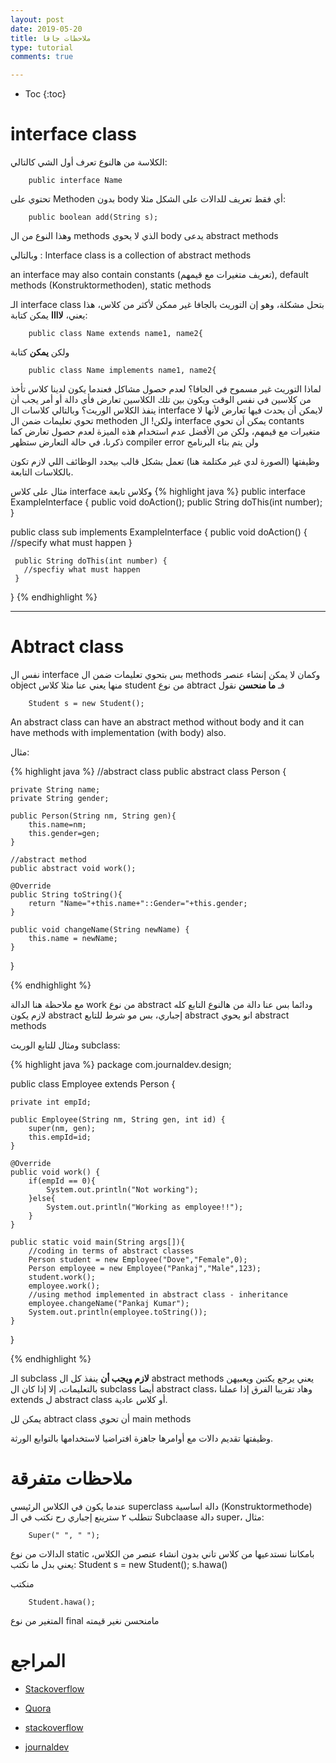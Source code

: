 ```yaml
---
layout: post
date: 2019-05-20
title: ملاحظات جافا
type: tutorial
comments: true

---
```


* Toc
{:toc}


# interface class
الكلاسة من هالنوع تعرف أول الشي كالتالي:

		public interface Name

تحتوي على Methoden بدون body أي فقط تعريف للدالات على الشكل مثلا:

		public boolean add(String s);

وهذا النوع من ال methods الذي لا يحوي body يدعى abstract methods

وبالتالي :  Interface class is a collection of abstract methods

an interface may also contain constants (تعريف متغيرات مع قيمهم), default methods (Konstruktormethoden), static methods

الـ interface class بتحل مشكلة، وهو إن التوريث بالجافا غير ممكن ﻷكثر من كلاس، هذا يعني، **لاااا** يمكن كتابة:

		public class Name extends name1, name2{

ولكن **يمكن** كتابة

		public class Name implements name1, name2{

لماذا التوريث غير مسموح في الجافا؟ لعدم حصول مشاكل فعندما يكون لدينا كلاس تأخذ من كلاسين في نفس الوقت ويكون بين تلك الكلاسين تعارض فأي دالة أو أمر يجب أن ينفذ الكلاس الوريث؟ وبالتالي كلاسات ال interface لايمكن أن يحدث فيها تعارض ﻷنها لا تحوي تعليمات ضمن ال methoden
ولكن! ال interface يمكن أن تحوي contants متغيرات مع قيمهم، ولكن من الأفضل عدم استخدام هذه الميزة لعدم حصول تعارض كما ذكرنا، في حالة التعارض ستظهر  compiler error
ولن يتم بناء البرنامج

وظيفتها (الصورة لدي غير مكتلمة هنا) تعمل بشكل قالب بيحدد الوظائف اللي لازم تكون بالكلاسات التابعة.

مثال على كلاس interface وكلاس تابعة
{% highlight java %}
 public interface ExampleInterface {
    public void doAction();
    public String doThis(int number);
 }

 public class sub implements ExampleInterface {
     public void doAction() {
       //specify what must happen
     }

     public String doThis(int number) {
       //specfiy what must happen
     }
 }
{% endhighlight %} 

 
*******

# Abtract class

نفس ال interface بس بتحوي تعليمات ضمن ال methods وكمان لا يمكن إنشاء عنصر object منها يعني عنا مثلا كلاس student من نوع abtract فـ **ما منحسن** نقول

		Student s = new Student();

 An abstract class can have an abstract method without body and it can have methods with implementation (with body) also.

مثال:

{% highlight java %}
//abstract class
public abstract class Person {
	
	private String name;
	private String gender;
	
	public Person(String nm, String gen){
		this.name=nm;
		this.gender=gen;
	}
	
	//abstract method
	public abstract void work();
	
	@Override
	public String toString(){
		return "Name="+this.name+"::Gender="+this.gender;
	}

	public void changeName(String newName) {
		this.name = newName;
	}	
}

{% endhighlight %} 

مع ملاحظة هنا الدالة work من نوع abstract ودائما بس عنا دالة من هالنوع التابع كله لازم يكون abstract إجباري، بس مو شرط للتابع abstract انو يحوي abstract methods

 

ومثال للتابع الوريث subclass:

{% highlight java %}
package com.journaldev.design;

public class Employee extends Person {
	
	private int empId;
	
	public Employee(String nm, String gen, int id) {
		super(nm, gen);
		this.empId=id;
	}

	@Override
	public void work() {
		if(empId == 0){
			System.out.println("Not working");
		}else{
			System.out.println("Working as employee!!");
		}
	}
	
	public static void main(String args[]){
		//coding in terms of abstract classes
		Person student = new Employee("Dove","Female",0);
		Person employee = new Employee("Pankaj","Male",123);
		student.work();
		employee.work();
		//using method implemented in abstract class - inheritance
		employee.changeName("Pankaj Kumar");
		System.out.println(employee.toString());
	}

}

{% endhighlight %} 


الـ subclass **لازم ويجب أن** ينفذ كل ال abstract methods يعني يرجع يكتبن ويعبيهن بالتعليمات، إلا إذا كان ال subclass أيضا abstract class، وهاد تقريبا الفرق إذا عملنا extends ل abstract class أو كلاس عادية.

يمكن لل abtract class أن تحوي main methods

وظيفتها تقديم دالات مع أوامرها جاهزة افتراضيا لاستخدامها بالتوابع الورثة.

# ملاحظات متفرقة

عندما يكون في الكلاس الرئيسي superclass دالة اساسية (Konstruktormethode) تتطلب ٢ سترينع إجباري رح نكتب في الـ Subclaase دالة super، مثال:

		Super(" ", " ");


الدالات من نوع static بامكاننا نستدعيها من كلاس تاني بدون انشاء عنصر من الكلاس، يعني بدل ما نكتب:
		Student s = new Student();
		s.hawa()

منكتب


		Student.hawa();

المتغير من نوع final مامنحسن نغير قيمته



# المراجع

* [Stackoverflow](https://stackoverflow.com/questions/10839131/implements-vs-extends-when-to-use-whats-the-difference)

* [Quora](https://www.quora.com/What-is-the-need-of-interface-in-Java)

* [stackoverflow](https://stackoverflow.com/questions/8064322/what-is-difference-to-extend-abstract-class-and-non-abstract-class)
* [journaldev](https://www.journaldev.com/1582/abstract-class-in-java)




